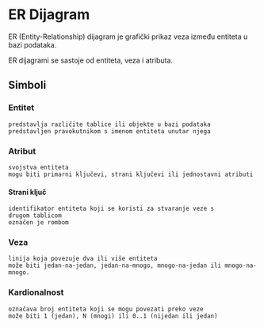 # ER Dijagram

ER (Entity-Relationship) dijagram je grafički prikaz veza između entiteta u bazi podataka.

ER dijagrami se sastoje od entiteta, veza i atributa.

## Simboli
### Entitet
	predstavlja različite tablice ili objekte u bazi podataka
	predstavljen pravokutnikom s imenom entiteta unutar njega
### Atribut
	svojstva entiteta 
	mogu biti primarni ključevi, strani ključevi ili jednostavni atributi
#### Strani ključ
	identifikator entiteta koji se koristi za stvaranje veze s
	drugom tablicom 
	označen je rombom
### Veza
	linija koja povezuje dva ili više entiteta 
	može biti jedan-na-jedan, jedan-na-mnogo, mnogo-na-jedan ili mnogo-na-mnogo.
### Kardionalnost
	označava broj entiteta koji se mogu povezati preko veze
	može biti 1 (jedan), N (mnogi) ili 0..1 (nijedan ili jedan)

	